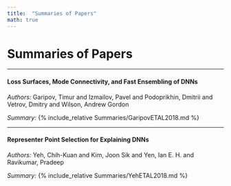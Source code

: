 ```yaml
---
title:  "Summaries of Papers"
math: true
---
```


# Summaries of Papers

---
#### Loss Surfaces, Mode Connectivity, and Fast Ensembling of DNNs
_Authors:_ Garipov, Timur and Izmailov, Pavel and Podoprikhin, Dmitrii and Vetrov, Dmitry and Wilson, Andrew Gordon

_Summary:_ {% include_relative Summaries/GaripovETAL2018.md %}

---
#### Representer Point Selection for Explaining DNNs
_Authors:_ Yeh, Chih-Kuan and Kim, Joon Sik and Yen, Ian E. H. and Ravikumar, Pradeep

_Summary:_ {% include_relative Summaries/YehETAL2018.md %}
